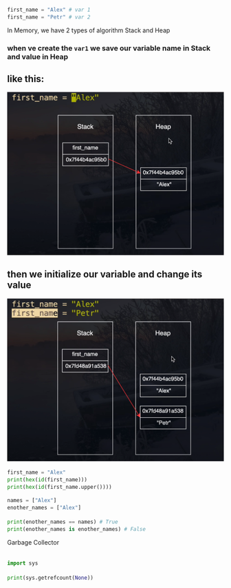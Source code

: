 ```Python

first_name = "Alex" # var 1
first_name = "Petr" # var 2

```
In Memory, we have 2 types of algorithm 
Stack and Heap

### when ve create the `var1` we save our variable name in Stack and value in Heap 
## like this: 
<img src="image1.png">

## then we initialize our variable and change its value

<img src="image2.png">


```python
first_name = "Alex"
print(hex(id(first_name)))
print(hex(id(first_name.upper())))

```

```python
names = ["Alex"]
enother_names = ["Alex"]

print(enother_names == names) # True
print(enother_names is enother_names) # False

```

Garbage Collector

```python

import sys

print(sys.getrefcount(None))
```

